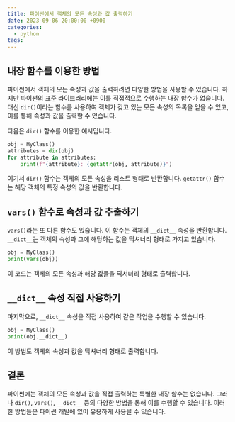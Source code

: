 ```yaml
---
title: 파이썬에서 객체의 모든 속성과 값 출력하기
date: 2023-09-06 20:00:00 +0900
categories:
  - python
tags:
---
```


## 내장 함수를 이용한 방법

파이썬에서 객체의 모든 속성과 값을 출력하려면 다양한 방법을 사용할 수 있습니다. 하지만 파이썬의 표준 라이브러리에는 이를 직접적으로 수행하는 내장 함수가 없습니다. 대신 `dir()`이라는 함수를 사용하여 객체가 갖고 있는 모든 속성의 목록을 얻을 수 있고, 이를 통해 속성과 값을 출력할 수 있습니다.

다음은 `dir()` 함수를 이용한 예시입니다.

```python
obj = MyClass()
attributes = dir(obj)
for attribute in attributes:
    print(f"{attribute}: {getattr(obj, attribute)}")
```

여기서 `dir()` 함수는 객체의 모든 속성을 리스트 형태로 반환합니다. `getattr()` 함수는 해당 객체의 특정 속성의 값을 반환합니다.

## `vars()` 함수로 속성과 값 추출하기

`vars()`라는 또 다른 함수도 있습니다. 이 함수는 객체의 `__dict__` 속성을 반환합니다. `__dict__`는 객체의 속성과 그에 해당하는 값을 딕셔너리 형태로 가지고 있습니다. 

```python
obj = MyClass()
print(vars(obj))
```

이 코드는 객체의 모든 속성과 해당 값들을 딕셔너리 형태로 출력합니다.

## `__dict__` 속성 직접 사용하기

마지막으로, `__dict__` 속성을 직접 사용하여 같은 작업을 수행할 수 있습니다.

```python
obj = MyClass()
print(obj.__dict__)
```

이 방법도 객체의 속성과 값을 딕셔너리 형태로 출력합니다.

## 결론

파이썬에는 객체의 모든 속성과 값을 직접 출력하는 특별한 내장 함수는 없습니다. 그러나 `dir()`, `vars()`, `__dict__` 등의 다양한 방법을 통해 이를 수행할 수 있습니다. 이러한 방법들은 파이썬 개발에 있어 유용하게 사용될 수 있습니다.